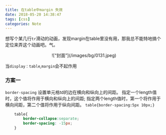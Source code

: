 ```yaml
---
title: 在table中margin 失效
date: 2018-05-20 14:38:47
tags: [css]
categories: Note
---
```


想写个某几行`tr`滑动的动画，发现margin在table里没有用，那我总不能特地搞个定位来弄这个动画吧。气。
<div align=center>
![“封面”](/images/bg/0131.jpeg)
</div>
<!--more-->

当`display：table`,`margin`会不起作用

### 方案一

`border-spacing`
设置单元格td的边在横向和纵向上的间距。
指定一个length值时，这个值将作用于横向和纵向上的间距;
指定两个length值时，第一个将作用于横向间距，第二个值将作用于纵向间距。
`table{border-spacing:5px 10px;}`

```css
    table{
        border-collapse:separate;
        border-spacing: -15px;
    }
```
